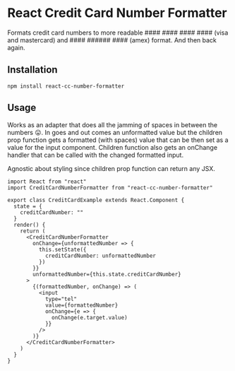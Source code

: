 # React Credit Card Number Formatter

Formats credit card numbers to more readable #### #### #### #### (visa and mastercard) and #### ###### #### (amex) format. And then back again.

## Installation

```
npm install react-cc-number-formatter
```

## Usage 

Works as an adapter that does all the jamming of spaces in between the numbers 😛. In goes and out comes an unformatted value but the children prop function gets a formatted (with spaces) value that can be then set as a value for the input component. Children function also gets an onChange handler that can be called with the changed formatted input.

Agnostic about styling since children prop function can return any JSX.

```JSX
import React from "react"
import CreditCardNumberFormatter from "react-cc-number-formatter"

export class CreditCardExample extends React.Component {
  state = {
    creditCardNumber: ""
  }
  render() {
    return (
      <CreditCardNumberFormatter
        onChange={unformattedNumber => {
          this.setState({
            creditCardNumber: unformattedNumber
          })
        }}
        unformattedNumber={this.state.creditCardNumber}
      >
        {(formattedNumber, onChange) => (
          <input
            type="tel"
            value={formattedNumber}
            onChange={e => {
              onChange(e.target.value)
            }}
          />
        )}
      </CreditCardNumberFormatter>
    )
  }
}

```
